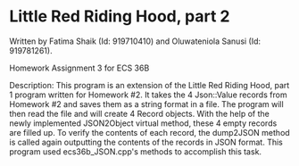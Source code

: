 # Little Red Riding Hood, part 2
Written by Fatima Shaik (Id: 919710410) and Oluwateniola Sanusi (Id: 919781261).

Homework Assignment 3 for ECS 36B

Description: This program is an extension of the Little Red Riding Hood, part 1 program written for Homework #2. It takes the 4 Json::Value records from Homework #2 and saves them as a string format in a file. The program will then read the file and will create 4 Record objects. With the help of the newly implemented JSON2Object virtual method, these 4 empty records are filled up. To verify the contents of each record, the dump2JSON method is called again outputting the contents of the records in JSON format. This program used ecs36b_JSON.cpp's methods to accomplish this task.
